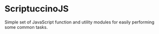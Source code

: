 # ScriptuccinoJS
Simple set of JavaScript function and utility modules for easily performing some common tasks.
